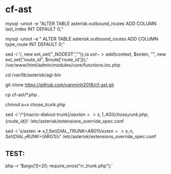 # cf-ast

mysql -uroot -e "ALTER TABLE asterisk.outbound_routes ADD COLUMN last_index INT DEFAULT 0;"

mysql -uroot -e " ALTER TABLE asterisk.outbound_routes ADD COLUMN type_route INT DEFAULT 0;"

sed -i '/, new ext_set("_NODEST",""));/a $ext->add($context, $exten, "", new ext_set("route_id", $route['route_id']));' /var/www/html/admin/modules/core/functions.inc.php

cd /var/lib/asterisk/agi-bin

git clone https://github.com/vanminh2018/cf-ast.git

cp cf-ast/*.php .

chmod a+x chose_trunk.php

sed -i '/^\[macro-dialout-trunk\]$/a exten => s,1,AGI(chose_trunk.php,${route_id})' /etc/asterisk/extensions_override_spec.conf

sed -i 's/exten => s,1,Set(DIAL_TRUNK=${ARG1})/exten => s,n,Set(DIAL_TRUNK=${ARG1})/' /etc/asterisk/extensions_override_spec.conf


## TEST:
 
php -r '$argv[1]=20; require_once("rr_trunk.php");'


